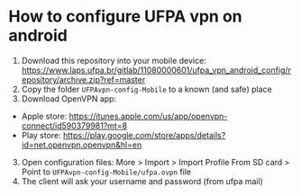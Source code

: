 How to configure UFPA vpn on android
===================================

1. Download this repository into your mobile device: https://www.laps.ufpa.br/gitlab/11080000601/ufpa_vpn_android_config/repository/archive.zip?ref=master
2. Copy the folder ```UFPAvpn-config-Mobile``` to a known (and safe) place
2. Download OpenVPN app:
  * Apple store: https://itunes.apple.com/us/app/openvpn-connect/id590379981?mt=8
  * Play store: https://play.google.com/store/apps/details?id=net.openvpn.openvpn&hl=en
3. Open configuration files: More > Import > Import Profile From SD card > Point to ```UFPAvpn-config-Mobile/ufpa.ovpn``` file
4. The client will ask your username and password (from ufpa mail)
